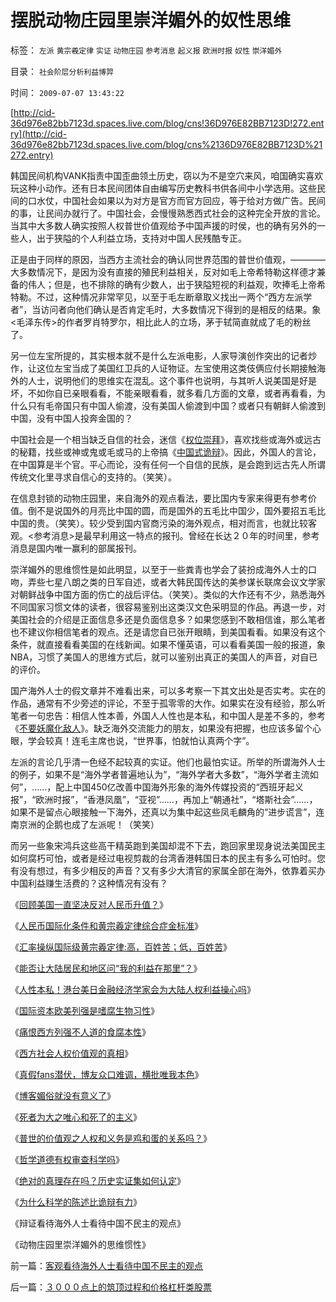 # 摆脱动物庄园里崇洋媚外的奴性思维

标签： `左派` `黄宗羲定律` `实证` `动物庄园` `参考消息` `起义报` `欧洲时报` `奴性` `崇洋媚外` 

目录： `社会阶层分析利益博羿`

时间： `2009-07-07 13:43:22`

[http://cid-36d976e82bb7123d.spaces.live.com/blog/cns!36D976E82BB7123D!272.entry](http://cid-36d976e82bb7123d.spaces.live.com/blog/cns%2136D976E82BB7123D%21272.entry)

韩国民间机构VANK指责中国歪曲领土历史，窃以为不是空穴来风，咱国确实喜欢玩这种小动作。还有日本民间团体自由编写历史教科书供各间中小学选用。这些民间的口水仗，中国社会如果以为对方是官方而官方回应，等于给对方做广告。民间的事，让民间办就行了。中国社会，会慢慢熟悉西式社会的这种完全开放的言论。当其中大多数人确实按照人权普世价值观给予中国声援的时侯，也的确有另外的一些人，出于狭隘的个人利益立场，支持对中国人民残酷专正。

正是由于同样的原因，当西方主流社会的确认同世界范围的普世价值观，————大多数情况下，是因为没有直接的殖民利益相关，反对如毛上帝希特勒这样德才兼备的伟人；但是，也不排除的确有少数人，出于狭隘短视的利益观，吹捧毛上帝希特勒。不过，这种情况非常罕见，以至于毛左断章取义找出一两个“西方左派学者”，当访问者向他们确认是否肯定毛时，大多数情况下得到的是相反的结果。象<毛泽东传>的作者罗肖特罗尔，相比此人的立场，茅于轼简直就成了毛的粉丝了。

另一位左宝所提的<war madeeasy>，其实根本就不是什么左派电影，人家导演创作突出的记者炒作，让这位左宝当成了美国红卫兵的人证物证。左宝使用这类伎俩应付长期接触海外的人士，说明他们的思维实在混乱。这个事件也说明，与其听人说美国是好是坏，不如你自已亲眼看看，不能亲眼看看，就多看几方面的文章，或者再看看，为什么只有毛帝国只有中国人偷渡，没有美国人偷渡到中国？或者只有朝鲜人偷渡到中国，没有中国人投奔金国的？

中国社会是一个相当缺乏自信的社会，迷信《[权位崇拜](../../../2008/10/10/中国式诡辩：官本位文化之权位崇拜心魔.md)》，喜欢找些或海外或远古的秘籍，找些或神或鬼或毛或马的上帝搞《[中国式诡辩](../../../2008/8/31/“大学无书”，远离中国式诡辩！.md)》。因此，外国人的言论，在中国算是半个官。平心而论，没有任何一个自信的民族，是会跑到远古先人所谓传统文化里寻求自信心的支持的。（笑笑）。

在信息封锁的动物庄园里，来自海外的观点看法，要比国内专家来得更有参考价值。倒不是说国外的月亮比中国的圆，而是国外的五毛比中国少，国外要招五毛比中国的贵。（笑笑）。较少受到国内官商污染的海外观点，相对而言，也就比较客观。<参考消息>是最早利用这一特点的报刊。曾经在长达２０年的时间里，参考消息是国内唯一赢利的部属报刊。

崇洋媚外的思维惯性是如此明显，以至于一些粪青也学会了装扮成海外人士的口吻，弄些七星八朗之类的日军自述，或者大韩民国传达的美参谋长联席会议文学家对朝鲜战争中国方面的伤亡的战后评估。（笑笑）。类似的大作还有不少，熟悉海外不同国家习惯文体的读者，很容易鉴别出这类汉文色采明显的作品。再退一步，对美国社会的介绍是正面信息多还是负面信息多？如果您感到不敢相信谁，那么笔者也不建议你相信笔者的观点。还是请您自已张开眼睛，到美国看看。如果没有这个条件，就直接看看美国的在线新闻。如果不懂英语，可以看看美国一般的报道，象NBA，习惯了美国人的思维方式后，就可以鉴别出真正的美国人的声音，对自已的评价。

国产海外人士的假文章并不难看出来，可以多考察一下其文出处是否实考。实在的作品，通常有不少旁述的评论，不至于孤零零的大作。如果实在没有经验，那么听笔者一句忠告：相信人性本善，外国人人性也是本私，和中国人是差不多的，参考《[不要妖魔化敌人](../../../2008/11/27/血的教训：不要妖魔化敌人.md)》。缺乏海外交流能力的朋友，如果没有把握，也应该多留个心眼，学会较真！连毛主席也说，“世界事，怕就怕认真两个字”。

左派的言论几乎清一色经不起较真的实证。他们也最怕实证。所举的所谓海外人士的例子，如果不是“海外学者普遍地认为”，“海外学者大多数”，“海外学者主流如何”，……，配上中国450亿改善中国海外形象的海外传媒投资的“西班牙起义报”，“欧洲时报”，“香港凤凰”，“亚视”……，再加上“朝通社”，“塔斯社会”……，如果不是留点心眼接触一下海外，还真以为集中起这些凤毛麟角的“进步谎言”，连南京洲的企鹅也成了左派呢！（笑笑）

而另一些象宋鸿兵这些高干精英跑到美国却混不下去，跑回家里现身说法美国民主如何腐朽可怕，或者是经过电视剪裁的台湾香港韩国日本的民主有多么可怕时。您有没有想过，有多少相反的声音？又有多少大清官的家属全部在海外，依靠着买办中国利益赚生活费的？这种情况有没有？

《[回顾美国一直坚决反对人民币升值？](../../../2007/11/30/美国一直坚决反对人民币升值？.md)》

《[人民币国际化条件和黄宗羲定律综合症金标准](../../../2009/4/5/人民币国际化条件和黄宗羲定律综合症金标准.md)》

《[汇率操纵国际级黄宗羲定律:](../../../2009/5/3/全球化黄宗羲定律：汇率高，百姓苦；低，百姓苦.md)[高，百姓苦；低，百姓苦](../../../2009/5/3/全球化黄宗羲定律：汇率高，百姓苦；低，百姓苦.md)》

《[能否让大陆居民和地区问“我的利益在那里”？](../../../2009/6/1/台港内地经济往来要让大陆居民问“我的利益在那里”.md)》

《[人性本私！港台美日金融经济学家会为大陆人权利益操心吗](../../../2009/6/1/港台海外资本代言人会为大陆人利益操心吗.md)》

《[国际资本欧美列强是嗜腐生物习性](../../../2009/5/30/国际资本欧美列强是嗜腐生物习性.md)》

《[痛恨西方列强不人道的食腐本性](../../../2009/5/31/西方列强帝国主义国家不够“哥们人道”的食腐本性.md)》

《[西方社会人权价值观的真相](../../../2009/6/14/认清西方社会所谓的人权价值观的真相.md)》

《[真假fans潜伏，博友众口难调，横批唯我本色](../../../2009/6/29/真假潜伏,众fans难调，唯我本色.md)》

《[博客媚俗就没有意义了](../../../2009/6/30/博客媚俗丧失独立观点就没有价值了.md)》

《[死者为大之唯心和死了的主义](../../../2009/7/1/死者为大之唯心和死了的主义.md)》

《[普世的价值观之人权和义务是鸡和蛋的关系吗？](../../../2009/7/2/人权义务是鸡和蛋的关系吗？.md)》

《[哲学道德有权审查科学吗](../../../2009/7/3/哲学有道德审查科学的特权吗？.md)》

《[绝对的真理存在吗？历史实证集如何认定](../../../2009/7/4/绝对的真理存在吗？历史实证集如何认定.md)》

《[为什么科学的陈述比诡辩有力](../../../2009/7/5/为什么科学陈述比哲学断言诡辩有说服力.md)》

《辩证看待海外人士看待中国不民主的观点》

《动物庄园里崇洋媚外的思维惯性》



前一篇：[客观看待海外人士看待中国不民主的观点](../../../2009/7/7/客观看待海外人士看待中国不民主的观点.md)

后一篇：[３０００点上的筑顶过程和价格杠杆类股票](../../../2009/7/7/３０００点上的筑顶过程和价格杠杆类股票.md)